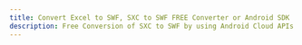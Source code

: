 ---title: Convert Excel to SWF, SXC to SWF FREE Converter or Android SDKdescription: Free Conversion of SXC to SWF by using Android Cloud APIs & SDKs. Also Create, Edit & Render Microsoft Excel, CSV and SpreadsheetML worksheets or spreadsheet in the Cloud.---